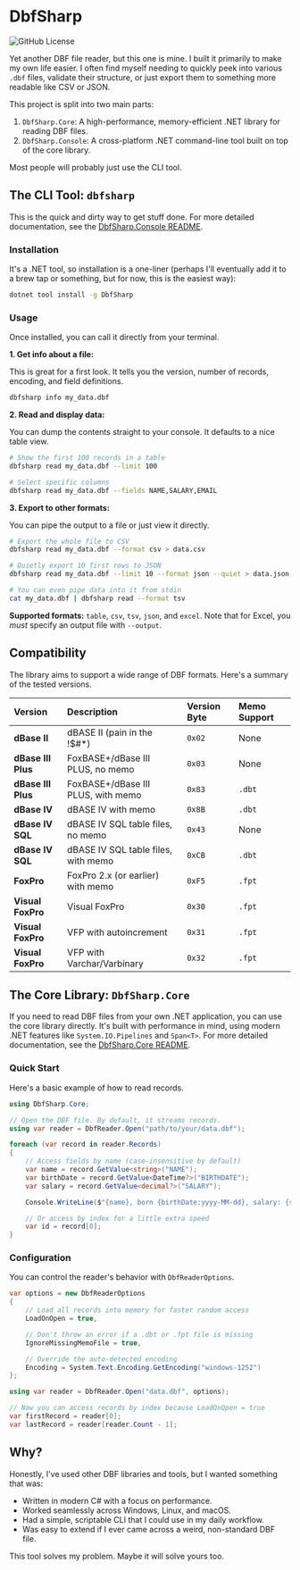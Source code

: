 # DbfSharp

![GitHub License](https://img.shields.io/github/license/emmorts/DbfSharp)

Yet another DBF file reader, but this one is mine. I built it primarily to make my own life easier. I often find myself needing to quickly peek into various `.dbf` files, validate their structure, or just export them to something more readable like CSV or JSON.

This project is split into two main parts:

1.  `DbfSharp.Core`: A high-performance, memory-efficient .NET library for reading DBF files.
2.  `DbfSharp.Console`: A cross-platform .NET command-line tool built on top of the core library.

Most people will probably just use the CLI tool.

## The CLI Tool: `dbfsharp`

This is the quick and dirty way to get stuff done. For more detailed documentation, see the [DbfSharp.Console README](/DbfSharp.Console/README.md).

### Installation

It's a .NET tool, so installation is a one-liner (perhaps I'll eventually add it to a brew tap or something, but for now, this is the easiest way):

```bash
dotnet tool install -g DbfSharp
````

### Usage

Once installed, you can call it directly from your terminal.

**1. Get info about a file:**

This is great for a first look. It tells you the version, number of records, encoding, and field definitions.

```bash
dbfsharp info my_data.dbf
```

**2. Read and display data:**

You can dump the contents straight to your console. It defaults to a nice table view.

```bash
# Show the first 100 records in a table
dbfsharp read my_data.dbf --limit 100

# Select specific columns
dbfsharp read my_data.dbf --fields NAME,SALARY,EMAIL
```

**3. Export to other formats:**

You can pipe the output to a file or just view it directly.

```bash
# Export the whole file to CSV
dbfsharp read my_data.dbf --format csv > data.csv

# Quietly export 10 first rows to JSON
dbfsharp read my_data.dbf --limit 10 --format json --quiet > data.json

# You can even pipe data into it from stdin
cat my_data.dbf | dbfsharp read --format tsv
```

**Supported formats:** `table`, `csv`, `tsv`, `json`, and `excel`. Note that for Excel, you *must* specify an output file with `--output`.

## Compatibility

The library aims to support a wide range of DBF formats. Here's a summary of the tested versions.

| Version          | Description                         | Version Byte | Memo Support |
| :--------------- |:------------------------------------| :----------- | :----------- |
| **dBase II** | dBASE II (pain in the !$#*)         | `0x02`       | None         |
| **dBase III Plus** | FoxBASE+/dBase III PLUS, no memo    | `0x03`       | None         |
| **dBase III Plus** | FoxBASE+/dBase III PLUS, with memo  | `0x83`       | `.dbt`       |
| **dBase IV** | dBASE IV with memo                  | `0x8B`       | `.dbt`       |
| **dBase IV SQL** | dBASE IV SQL table files, no memo   | `0x43`       | None         |
| **dBase IV SQL** | dBASE IV SQL table files, with memo | `0xCB`       | `.dbt`       |
| **FoxPro** | FoxPro 2.x (or earlier) with memo   | `0xF5`       | `.fpt`       |
| **Visual FoxPro**| Visual FoxPro                       | `0x30`       | `.fpt`       |
| **Visual FoxPro**| VFP with autoincrement              | `0x31`       | `.fpt`       |
| **Visual FoxPro**| VFP with Varchar/Varbinary          | `0x32`       | `.fpt`       |

## The Core Library: `DbfSharp.Core`

If you need to read DBF files from your own .NET application, you can use the core library directly. It's built with performance in mind, using modern .NET features like `System.IO.Pipelines` and `Span<T>`. For more detailed documentation, see the [DbfSharp.Core README](https://www.google.com/search?q=/DbfSharp.Core/README.md).

### Quick Start

Here's a basic example of how to read records.

```csharp
using DbfSharp.Core;

// Open the DBF file. By default, it streams records.
using var reader = DbfReader.Open("path/to/your/data.dbf");

foreach (var record in reader.Records)
{
    // Access fields by name (case-insensitive by default)
    var name = record.GetValue<string>("NAME");
    var birthDate = record.GetValue<DateTime?>("BIRTHDATE");
    var salary = record.GetValue<decimal?>("SALARY");

    Console.WriteLine($"{name}, born {birthDate:yyyy-MM-dd}, salary: {salary:C}");

    // Or access by index for a little extra speed
    var id = record[0];
}
```

### Configuration

You can control the reader's behavior with `DbfReaderOptions`.

```csharp
var options = new DbfReaderOptions
{
    // Load all records into memory for faster random access
    LoadOnOpen = true,

    // Don't throw an error if a .dbt or .fpt file is missing
    IgnoreMissingMemoFile = true,

    // Override the auto-detected encoding
    Encoding = System.Text.Encoding.GetEncoding("windows-1252")
};

using var reader = DbfReader.Open("data.dbf", options);

// Now you can access records by index because LoadOnOpen = true
var firstRecord = reader[0];
var lastRecord = reader[reader.Count - 1];
```

## Why?

Honestly, I've used other DBF libraries and tools, but I wanted something that was:

  * Written in modern C\# with a focus on performance.
  * Worked seamlessly across Windows, Linux, and macOS.
  * Had a simple, scriptable CLI that I could use in my daily workflow.
  * Was easy to extend if I ever came across a weird, non-standard DBF file.

This tool solves my problem. Maybe it will solve yours too.
